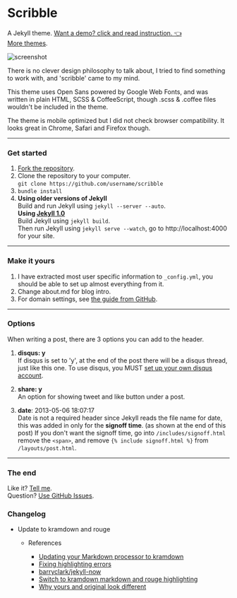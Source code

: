 Scribble
========

A Jekyll theme. [Want a demo? click and read instruction. :point_left:](http://scribble.muan.co/2013/05/06/scribble-the-jekyll-theme/)
<br />
[More themes](https://github.com/muan/muan.github.com/releases).

![screenshot](https://cloud.githubusercontent.com/assets/1153134/11014801/12c7940a-853e-11e5-9f7b-87325c9bc695.png)

There is no clever design philosophy to talk about, I tried to find something to work with, and 'scribble' came to my mind.

This theme uses Open Sans powered by Google Web Fonts, and was written in plain HTML, SCSS & CoffeeScript, though .scss & .coffee files wouldn't be included in the theme.

The theme is mobile optimized but I did not check browser compatibility. It looks great in Chrome, Safari and Firefox though.

---

### Get started

1. [Fork the repository](https://github.com/muan/scribble/fork).
2. Clone the repository to your computer.<br /> `git clone https://github.com/username/scribble`
3. `bundle install`
4. **Using older versions of Jekyll**<br />
  Build and run Jekyll using `jekyll --server --auto`.<br />
  **Using [Jekyll 1.0](http://blog.parkermoore.de/2013/05/06/jekyll-1-dot-0-released/)**<br />
  Build Jekyll using `jekyll build`.<br />
  Then run Jekyll using `jekyll serve --watch`, go to http://localhost:4000 for your site.

---

### Make it yours

1. I have extracted most user specific information to `_config.yml`, you should be able to set up almost everything from it.
2. Change about.md for blog intro.
3. For domain settings, see [the guide from GitHub](https://help.github.com/articles/setting-up-a-custom-domain-with-pages).

---

### Options

When writing a post, there are 3 options you can add to the header.

1. **disqus: y**<br />
  If disqus is set to 'y', at the end of the post there will be a disqus thread, just like this one. To use disqus, you MUST [set up your own disqus account](http://disqus.com/).

2. **share: y**<br />
  An option for showing tweet and like button under a post.

3. **date**: 2013-05-06 18:07:17<br />
  Date is not a required header since Jekyll reads the file name for date, this was added in only for the **signoff time**. (as shown at the end of this post) If you don't want the signoff time, go into `/includes/signoff.html` remove the `<span>`, and remove `{% include signoff.html %}` from `/layouts/post.html`.

---

### The end

Like it? [Tell me](http://twitter.com/muanchiou).<br/>
Question? [Use GitHub Issues](https://github.com/muan/scribble/issues).

### Changelog

- Update to kramdown and rouge

    - References

        - [Updating your Markdown processor to kramdown](https://help.github.com/articles/updating-your-markdown-processor-to-kramdown/)
        - [Fixing highlighting errors](https://help.github.com/articles/page-build-failed-config-file-error/#fixing-highlighting-errors)
        - [barryclark/jekyll-now](https://github.com/barryclark/jekyll-now)
        - [Switch to kramdown markdown and rouge highlighting](https://github.com/muan/scribble/pull/39)
        - [Why yours and original look different](https://github.com/briennakh/briennakh.github.io/issues/1)
